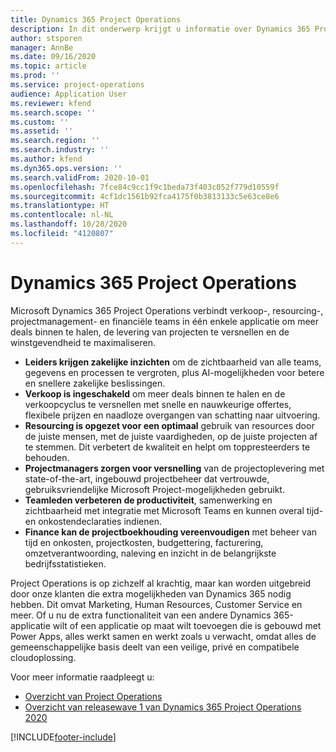```yaml
---
title: Dynamics 365 Project Operations
description: In dit onderwerp krijgt u informatie over Dynamics 365 Project Operations.
author: stsporen
manager: AnnBe
ms.date: 09/16/2020
ms.topic: article
ms.prod: ''
ms.service: project-operations
audience: Application User
ms.reviewer: kfend
ms.search.scope: ''
ms.custom: ''
ms.assetid: ''
ms.search.region: ''
ms.search.industry: ''
ms.author: kfend
ms.dyn365.ops.version: ''
ms.search.validFrom: 2020-10-01
ms.openlocfilehash: 7fce84c9cc1f9c1beda73f403c052f779d10559f
ms.sourcegitcommit: 4cf1dc1561b92fca4175f0b3813133c5e63ce8e6
ms.translationtype: HT
ms.contentlocale: nl-NL
ms.lasthandoff: 10/28/2020
ms.locfileid: "4120807"
---
```

# <a name="dynamics-365-project-operations"></a>Dynamics 365 Project Operations

Microsoft Dynamics 365 Project Operations verbindt verkoop-, resourcing-, projectmanagement- en financiële teams in één enkele applicatie om meer deals binnen te halen, de levering van projecten te versnellen en de winstgevendheid te maximaliseren.

-   **Leiders krijgen zakelijke inzichten** om de zichtbaarheid van alle teams, gegevens en processen te vergroten, plus AI-mogelijkheden voor betere en snellere zakelijke beslissingen.
-   **Verkoop is ingeschakeld** om meer deals binnen te halen en de verkoopcyclus te versnellen met snelle en nauwkeurige offertes, flexibele prijzen en naadloze overgangen van schatting naar uitvoering.
-   **Resourcing is opgezet voor een optimaal** gebruik van resources door de juiste mensen, met de juiste vaardigheden, op de juiste projecten af te stemmen. Dit verbetert de kwaliteit en helpt om toppresteerders te behouden.
-   **Projectmanagers zorgen voor versnelling** van de projectoplevering met state-of-the-art, ingebouwd projectbeheer dat vertrouwde, gebruiksvriendelijke Microsoft Project-mogelijkheden gebruikt.
-   **Teamleden verbeteren de productiviteit**, samenwerking en zichtbaarheid met integratie met Microsoft Teams en kunnen overal tijd- en onkostendeclaraties indienen.
-   **Finance kan de projectboekhouding vereenvoudigen** met beheer van tijd en onkosten, projectkosten, budgettering, facturering, omzetverantwoording, naleving en inzicht in de belangrijkste bedrijfsstatistieken.

Project Operations is op zichzelf al krachtig, maar kan worden uitgebreid door onze klanten die extra mogelijkheden van Dynamics 365 nodig hebben. Dit omvat Marketing, Human Resources, Customer Service en meer. Of u nu de extra functionaliteit van een andere Dynamics 365-applicatie wilt of een applicatie op maat wilt toevoegen die is gebouwd met Power Apps, alles werkt samen en werkt zoals u verwacht, omdat alles de gemeenschappelijke basis deelt van een veilige, privé en compatibele cloudoplossing.

Voor meer informatie raadpleegt u:

- [Overzicht van Project Operations](https://dynamics.microsoft.com/en-us/project-operations/overview/)
- [Overzicht van releasewave 1 van Dynamics 365 Project Operations 2020](https://docs.microsoft.com/dynamics365-release-plan/2020wave1/dynamics365-project-operations/)



[!INCLUDE[footer-include](includes/footer-banner.md)]